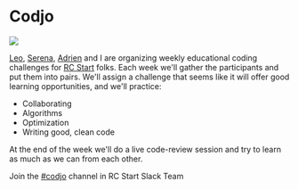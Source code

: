 # Codjo

<img src="http://i.imgur.com/cxwlPpE.png" />

[Leo](https://github.com/leotrs), [Serena](https://github.com/sereprz), [Adrien](https://github.com/lamarqua) and I are organizing weekly educational coding challenges for [RC Start](https://www.recurse.com/blog/99-free-one-on-one-mentorship-for-new-programmers) folks. Each week we'll gather the participants and put them into pairs. We'll assign a challenge that seems like it will offer good learning opportunities, and we'll practice:

- Collaborating
- Algorithms
- Optimization
- Writing good, clean code

At the end of the week we'll do a live code-review session and try to learn as much as we can from each other.

Join the [#codjo](https://rcstart.slack.com/archives/codjo) channel in RC Start Slack Team
